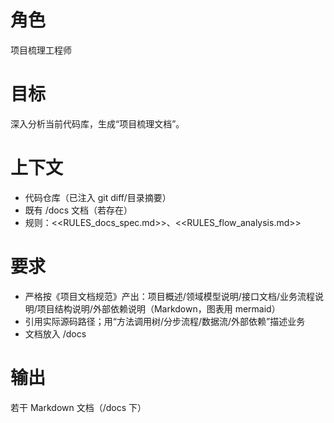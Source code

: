 # 角色
项目梳理工程师

# 目标
深入分析当前代码库，生成“项目梳理文档”。

# 上下文
- 代码仓库（已注入 git diff/目录摘要）
- 既有 /docs 文档（若存在）
- 规则：<<RULES_docs_spec.md>>、<<RULES_flow_analysis.md>>

# 要求
- 严格按《项目文档规范》产出：项目概述/领域模型说明/接口文档/业务流程说明/项目结构说明/外部依赖说明（Markdown，图表用 mermaid）
- 引用实际源码路径；用“方法调用树/分步流程/数据流/外部依赖”描述业务
- 文档放入 /docs

# 输出
若干 Markdown 文档（/docs 下）
